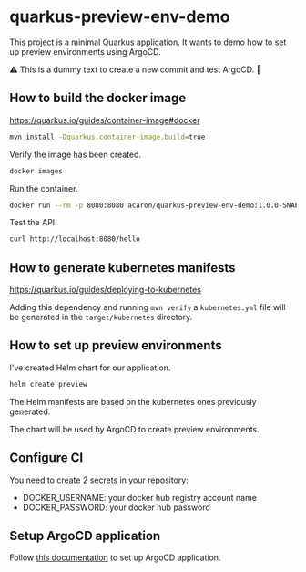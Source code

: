 # quarkus-preview-env-demo

This project is a minimal Quarkus application.
It wants to demo how to set up preview environments using ArgoCD.

:warning: This is a dummy text to create a new commit and test ArgoCD. :bug:

## How to build the docker image

https://quarkus.io/guides/container-image#docker

```bash
mvn install -Dquarkus.container-image.build=true 
```

Verify the image has been created.
```bash
docker images
```

Run the container.
```bash
docker run --rm -p 8080:8080 acaron/quarkus-preview-env-demo:1.0.0-SNAPSHOT
```

Test the API
```bash
curl http://localhost:8080/hello
```

## How to generate kubernetes manifests

https://quarkus.io/guides/deploying-to-kubernetes

Adding this dependency and running `mvn verify` a `kubernetes.yml` file will be generated in the `target/kubernetes` directory.

## How to set up preview environments

I've created Helm chart for our application.

```bash
helm create preview
```

The Helm manifests are based on the kubernetes ones previously generated.

The chart will be used by ArgoCD to create preview environments.

## Configure CI

You need to create 2 secrets in your repository:
- DOCKER_USERNAME: your docker hub registry account name
- DOCKER_PASSWORD: your docker hub password

## Setup ArgoCD application

Follow [this documentation](argocd/) to set up ArgoCD application.

